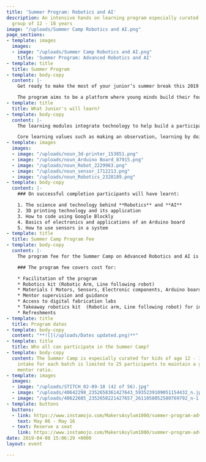 ```yaml
---
title: 'Summer Program: Robotics and AI'
description: An intensive hands on learning program especially curated for the age
  group of 12 - 18 years
image: "/uploads/Summer Camp Robotics and AI.png"
page_sections:
- template: images
  images:
  - image: "/uploads/Summer Camp Robotics and AI.png"
    title: 'Summer Program: Advanced Robotics and AI'
- template: title
  title: Summer Program
- template: body-copy
  content: |-
    Get ready to make the most of your junior’s summer break this 2019! Maker's Asylum will be hosting a **Summer Camp on Robotics & AI** in a 2 week long intensive hands-on learning curriculum especially curated for the age-group of 12-16 years. The programs objective is to provide its participants with practical knowledge of **Robotics** and **AI** and orient them towards industries such as **automation** and **deep learning technology!**

    The program aims to be a platform where young minds build their foundation for becoming effective problem solvers!
- template: title
  title: What Junior's will learn?
- template: body-copy
  content: |-
    The learning modules integrate technology to help build a participants skill set into new domains. Participants will learn how novel technologies work and what all goes into it's making from scratch in a **hands-on**, **fun**, **playful** and an **open** **environment.**

    Core learning values such as making an observation, learning by doing, identifying problems, tackling challenges and team work are subtly embedded into the programs curriculum
- template: images
  images:
  - image: "/uploads/noun_3d-printer_153851.png"
  - image: "/uploads/noun_Arduino Board_87915.png"
  - image: "/uploads/noun_Robot_2229963.png"
  - image: "/uploads/noun_sensor_1712213.png"
  - image: "/uploads/noun_Robotics_2328189.png"
- template: body-copy
  content: |-
    ### On successful completion participants will have learnt:

    1. The science and technology behind **Robotics** and **AI**
    2. 3D printing technology and its application
    3. How to code using Google Blockly
    4. Basics of electronics and applications of an Arduino board
    5. How to use sensors in a system
- template: title
  title: Summer Camp Program Fee
- template: body-copy
  content: |-
    The program fee for the Summer Camp on Advanced Robotics and AI is INR **19,950/-** all inclusive.

    ### The program fee covers cost for:

    * Facilitation of the program
    * Robotics kit (Robotic Arm, Line following robot)
    * Materials ( Motors, Sensors, Electronic components, Arduino boards etc)
    * Mentor supervision and guidance
    * Access to digital fabrication labs
    * Takeaway robotics kit  (Robotic arm, Line following robot) for individual participants at the end of the program
    * Refreshments
- template: title
  title: Program dates
- template: body-copy
  content: "**![](/uploads/Dates updated.png)**"
- template: title
  title: Who all can participate in the Summer Camp?
- template: body-copy
  content: The Summer Camp is especially curated for kids of age 12 - 16 years. The
    intake for each batch is limited to 25 participants to maintain a good peer to
    mentor ratio.
- template: images
  images:
  - image: "/uploads/STITCH_02-09-18 (42 of 56).jpg"
  - image: "/uploads/40642298_2352658361427643_5935239109051154432_n.jpg"
  - image: "/uploads/40622685_2352658221427657_2611058052580769792_n-1.jpg"
- template: buttons
  buttons:
  - link: https://www.instamojo.com/MakersAsylum1000/summer-program-advanced-robotics-ai/
    text: May 06 - May 16
  - text: Reserve a seat
    link: https://www.instamojo.com/MakersAsylum1000/summer-program-advanced-robotics-ai/
date: 2019-04-08 15:06:29 +0000
layout: event

---
```

